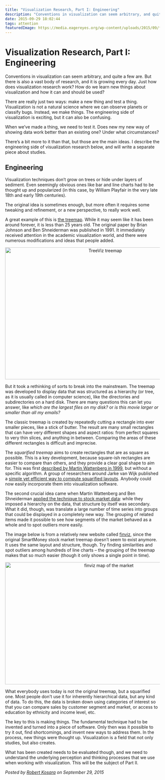 ```yaml
---
title: "Visualization Research, Part I: Engineering"
description: "Conventions in visualization can seem arbitrary, and quite a few are. But there is also a vast body of research, and it is growing every day. Just how does visualization research work? How do we learn new things about visualization and how it can and should be used?"
date: 2015-09-29 18:02:44
tags: attention
featuredImage: https://media.eagereyes.org/wp-content/uploads/2015/09/finviz-sep2015.png
---
```


# Visualization Research, Part I: Engineering

Conventions in visualization can seem arbitrary, and quite a few are. But there is also a vast body of research, and it is growing every day. Just how does visualization research work? How do we learn new things about visualization and how it can and should be used?

There are really just two ways: make a new thing and test a thing. Visualization is not a natural science where we can observe planets or classify bugs. Instead, we make things. The engineering side of visualization is exciting, but it can also be confusing.

When we’ve made a thing, we need to test it. Does new my new way of showing data work better than an existing one? Under what circumstances?

There’s a bit more to it than that, but those are the main ideas. I describe the engineering side of visualization research below, and will write a separate piece about studies.

## Engineering

Visualization techniques don’t grow on trees or hide under layers of sediment. Even seemingly obvious ones like bar and line charts had to be thought up and popularized (in this case, by William Playfair in the very late 18th and early 19th centuries).

The original idea is sometimes enough, but more often it requires some tweaking and refinement, or a new perspective, to really work well.

A great example of this is <a href="http://www.cs.umd.edu/hcil/treemap-history/">the treemap</a>. While it may seem like it has been around forever, it is less than 25 years old. The original paper by Brian Johnson and Ben Shneiderman was published in 1991. It immediately received attention in the academic visualization world, and there were numerous modifications and ideas that people added.

<p align="center"><img class="aligncenter size-full wp-image-8966" src="https://media.eagereyes.org/wp-content/uploads/2015/09/treeviz.gif" alt="TreeViz treemap" width="636" height="429" /></p>

But it took a rethinking of sorts to break into the mainstream. The treemap was developed to display data that was structured as a hierarchy (or tree, as it is usually called in computer science), like the directories and subdirectories on a hard disk. There are many questions this can let you answer, like <em>which are the largest files on my disk?</em> or <em>is this movie larger or smaller than all my emails?</em>

The classic treemap is created by repeatedly cutting a rectangle into ever smaller pieces, like a stick of butter. The result are many small rectangles that can have very different shapes and aspect ratios: from perfect squares to very thin slices, and anything in between. Comparing the areas of these different rectangles is difficult and imprecise.

The <em>squarified treemap</em> aims to create rectangles that are as square as possible. This is a key development, because square-ish rectangles are easier to compare than others, and they provide a clear goal shape to aim for. This was first <a href="http://hint.fm/papers/marketmap-wattenberg.pdf">described by Martin Wattenberg in 1999</a>, but without a specific algorithm. A group of researchers around Jarke van Wijk published a <a href="http://www.win.tue.nl/~vanwijk/stm.pdf">simple yet efficient way to compute squarified layouts</a>. Anybody could now easily incorporate them into visualization software.

The second crucial idea came when Martin Wattenberg and Ben Shneiderman <a href="http://www.bewitched.com/marketmap.html">applied the technique to stock market data</a>: while they imposed a hierarchy on the data, that structure by itself was secondary. What it did, though, was translate a large number of time series into groups that could be displayed in a completely new way. The grouping of related items made it possible to see how segments of the market behaved as a whole and to spot outliers more easily.

The image below is from a relatively new website called <a href="https://finviz.com">finviz</a>, since the original SmartMoney stock market treemap doesn’t seem to exist anymore. It uses the same layout and structure, though. Try finding similarities and spot outliers among hundreds of line charts – the grouping of the treemap makes that so much easier (though it only shows a single point in time).

<p align="center"><img class="aligncenter size-medium wp-image-8967" src="https://media.eagereyes.org/wp-content/uploads/2015/09/finviz-sep2015-1320x795.png" alt="finviz map of the market" width="660" height="397" /></p>

What everybody uses today is not the original treemap, but a squarified one. Most people don't use it for inherently hierarchical data, but any kind of data. To do this, the data is broken down using categories of interest so that you can compare sales by customer segment and market, or access to education by ethnicity and income level, etc.

The key to this is making things. The fundamental technique had to be invented and turned into a piece of software. Only then was it possible to try it out, find shortcomings, and invent new ways to address them. In the process, new things were thought up. Visualization is a field that not only studies, but also creates.

What has been created needs to be evaluated though, and we need to understand the underlying perception and thinking processes that we use when working with visualization. This will be the subject of Part II.


_Posted by <a href="/about">Robert Kosara</a> on September 29, 2015_


